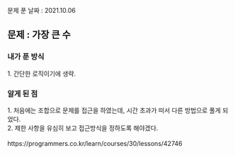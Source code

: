 문제 푼 날짜 : 2021.10.06

<h2>문제 : 가장 큰 수</h2>

<h3>내가 푼 방식</h3>
<div>1. 간단한 로직이기에 생략.</div>

<h3>알게 된 점</h3>
<div>1. 처음에는 조합으로 문제를 접근을 하였는데, 시간 초과가 떠서 다른 방법으로 풀게 되었다.</div>
<div>2. 제한 사항을 유심히 보고 접근방식을 정하도록 해야겠다.</div>


<br>
https://programmers.co.kr/learn/courses/30/lessons/42746